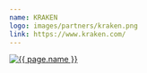 ```yaml
---
name: KRAKEN
logo: images/partners/kraken.png
link: https://www.kraken.com/
---
```


<a class="sixteen wide mobile five wide tablet three wide computer column inverted partner-div" href="{{ page.link }}">
    <img src="{{ page.logo }}" alt="{{ page.name }}" class="ui large image">
</a>